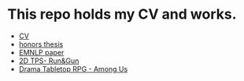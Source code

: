 # This repo holds my CV and works.
- [CV]()
- [honors thesis](update-after-submission-Fang_Le_TheRoleofInformationDensityinBilingualCodeSwitching.pdf)
- [EMNLP paper](2020.emnlp-main.330.pdf)
- [2D TPS- Run&Gun]()
- [Drama Tabletop RPG - Among Us]()
